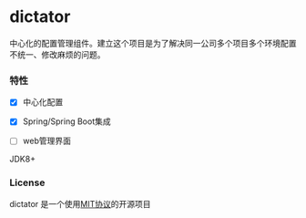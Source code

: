 # dictator

中心化的配置管理组件。建立这个项目是为了解决同一公司多个项目多个环境配置不统一、修改麻烦的问题。

### 特性

- [x] 中心化配置

- [x] Spring/Spring Boot集成

- [ ] web管理界面

JDK8+


### License

dictator 是一个使用[MIT协议](LICENSE)的开源项目